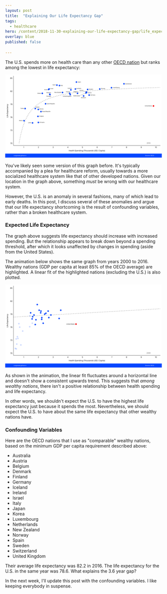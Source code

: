 ```yaml
---
layout: post
title:  "Explaining Our Life Expectancy Gap"
tags:
  - healthcare
hero: /content/2018-11-30-explaining-our-life-expectancy-gap/life_expectancy.png
overlay: blue
published: false

---
```

The U.S. spends more on health care than any other [OECD nation](https://en.wikipedia.org/wiki/OECD) but ranks among the lowest in life expectancy:

![2016_spending_vs_life_expectancy](/content/2018-11-30-explaining-our-life-expectancy-gap/spending_vs_le.png)

You've likely seen some version of this graph before. It's typically accompanied by a plea for healthcare reform, usually towards a more socialized healthcare system like that of other developed nations. Given our location in the graph above, something *must* be wrong with our healthcare system.

However, the U.S. is an anomaly in several fashions, many of which lead to early deaths. In this post, I discuss several of these anomalies and argue that our life expectancy shortcoming is the result of confounding variables, rather than a broken healthcare system.

### Expected Life Expectancy

The graph above suggests life expectancy should increase with increased spending. But the relationship appears to break down beyond a spending threshold, after which it looks unaffected by changes in spending (aside from the United States).

The animation below shows the same graph from years 2000 to 2016. Wealthy nations (GDP per capita at least 85% of the OECD average) are highlighted. A linear fit of the highlighted nations (excluding the U.S.) is also plotted.

![spending_vs_life_expectancy_over_time](/content/2018-11-30-explaining-our-life-expectancy-gap/spending_vs_le_time.gif)

As shown in the animation, the linear fit fluctuates around a horizontal line and doesn't show a consistent upwards trend. This suggests that *among wealthy nations*, there isn't a positive relationship between health spending and life expectancy. 

In other words, we shouldn't expect the U.S. to have the highest life expectancy just because it spends the most. Nevertheless, we should expect the U.S. to have about the same life expectancy that other wealthy nations have.

### Confounding Variables

Here are the OECD nations that I use as "comparable" wealthy nations, based on the minimum GDP per capita requirement described above:

* Australia
* Austria
* Belgium
* Denmark
* Finland
* Germany
* Iceland
* Ireland
* Israel
* Italy
* Japan
* Korea
* Luxembourg
* Netherlands
* New Zealand
* Norway
* Spain
* Sweden
* Switzerland
* United Kingdom

Their average life expectancy was 82.2 in 2016. The life expectancy for the U.S. in the same year was 78.6. What explains the 3.6 year gap?

In the next week, I'll update this post with the confounding variables. I like keeping everybody in suspense. 